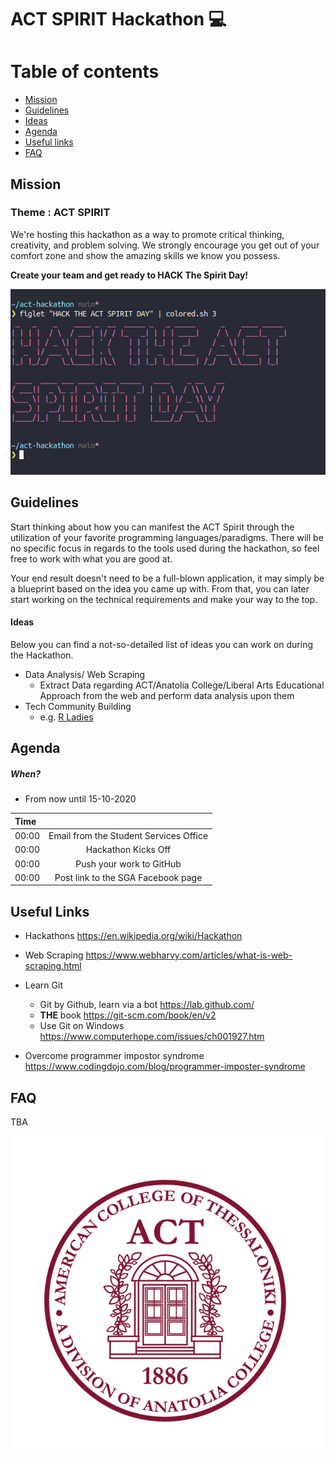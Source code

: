 # ACT SPIRIT Hackathon :computer:

Table of contents
=================

* [Mission](#mission)
* [Guidelines](#guidelines)
* [Ideas](#ideas)
* [Agenda](#agenda)
* [Useful links](#useful-links)
* [FAQ](#faq)


## Mission
### Theme : ACT SPIRIT

We're hosting this hackathon as a way to promote critical thinking, creativity, and problem solving. We strongly encourage you get out of your comfort zone and show the amazing skills we know you possess. 

**Create your team and get ready to HACK The Spirit Day!**

![](spirit-day-1.png)


## Guidelines

Start thinking about how you can manifest the ACT Spirit through the utilization of your favorite programming languages/paradigms. 
There will be no specific focus in regards to the tools used during the hackathon, so feel free to work with what you are good at.

Your end result doesn't need to be a full-blown application, it may simply be a blueprint based on the idea you came up with. From that, you can later start working on the technical requirements and make your way to the top. 

#### Ideas 
Below you can find a not-so-detailed list of ideas you can work on during the Hackathon.

 - Data Analysis/ Web Scraping
    - Extract Data regarding ACT/Anatolia College/Liberal Arts Educational Approach from the web and perform data analysis upon them 
 - Tech Community Building
    - e.g. [R Ladies](https://rladies.org/)
    
## Agenda

##### When? 
- From now until 15-10-2020 

|           Time |                           |
| :------------- | :-------------:           |
|          00:00 | Email from the Student Services Office |
|          00:00 | Hackathon Kicks Off       |
|          00:00 | Push your work to GitHub  |
|          00:00 | Post link to the SGA Facebook page |

## Useful Links
- Hackathons https://en.wikipedia.org/wiki/Hackathon
- Web Scraping https://www.webharvy.com/articles/what-is-web-scraping.html

- Learn Git
  - Git by Github, learn via a bot https://lab.github.com/
  - **THE** book https://git-scm.com/book/en/v2
  - Use Git on Windows https://www.computerhope.com/issues/ch001927.htm
  
- Overcome programmer impostor syndrome https://www.codingdojo.com/blog/programmer-imposter-syndrome
  
## FAQ 
TBA




![](act_burgundy_logo.png)
